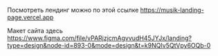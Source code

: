 Посмотреть лендинг можно по этой ссылке  https://musik-landing-page.vercel.app 

Макет сайта здесь https://www.figma.com/file/vPARjzjcmAgvvudH45JYJx/landing?type=design&node-id=893-0&mode=design&t=k9NQIv5QtVpy6OQb-0
